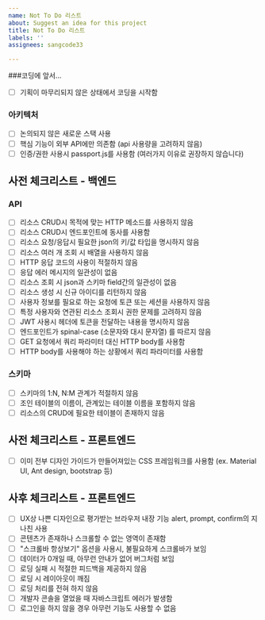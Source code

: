 ```yaml
---
name: Not To Do 리스트
about: Suggest an idea for this project
title: Not To Do 리스트
labels: ''
assignees: sangcode33

---
```


###코딩에 앞서...
- [ ] 기획이 마무리되지 않은 상태에서 코딩을 시작함

### 아키텍처
- [ ] 논의되지 않은 새로운 스택 사용
- [ ] 핵심 기능이 외부 API에만 의존함 (api 사용량을 고려하지 않음)
- [ ] 인증/권한 사용시 passport.js를 사용함 (여러가지 이유로 권장하지 않습니다)

## 사전 체크리스트 - 백엔드
### API
- [ ] 리소스 CRUD시 목적에 맞는 HTTP 메소드를 사용하지 않음
- [ ] 리소스 CRUD시 엔드포인트에 동사를 사용함
- [ ] 리소스 요청/응답시 필요한 json의 키/값 타입을 명시하지 않음
- [ ] 리소스 여러 개 조회 시 배열을 사용하지 않음
- [ ] HTTP 응답 코드의 사용이 적절하지 않음
- [ ] 응답 에러 메시지의 일관성이 없음
- [ ] 리소스 조회 시 json과 스키마 field간의 일관성이 없음
- [ ] 리소스 생성 시 신규 아이디를 리턴하지 않음
- [ ] 사용자 정보를 필요로 하는 요청에 토큰 또는 세션을 사용하지 않음
- [ ] 특정 사용자와 연관된 리소스 조회시 권한 문제를 고려하지 않음
- [ ] JWT 사용시 헤더에 토큰을 전달하는 내용을 명시하지 않음
- [ ] 엔드포인트가 spinal-case (소문자와 대시 문자열) 를 따르지 않음
- [ ] GET 요청에서 쿼리 파라미터 대신 HTTP body를 사용함
- [ ] HTTP body를 사용해야 하는 상황에서 쿼리 파라미터를 사용함

### 스키마
- [ ] 스키마의 1:N, N:M 관계가 적절하지 않음
- [ ] 조인 테이블의 이름이, 관계있는 테이블 이름을 포함하지 않음
- [ ] 리소스의 CRUD에 필요한 테이블이 존재하지 않음

## 사전 체크리스트 - 프론트엔드
- [ ] 이미 전부 디자인 가이드가 만들어져있는 CSS 프레임워크를 사용함 (ex. Material UI, Ant design, bootstrap 등)

## 사후 체크리스트 - 프론트엔드
- [ ] UX상 나쁜 디자인으로 평가받는 브라우저 내장 기능 alert, prompt, confirm의 지나친 사용
- [ ] 콘텐츠가 존재하나 스크롤할 수 없는 영역이 존재함
- [ ] "스크롤바 항상보기" 옵션을 사용시, 불필요하게 스크롤바가 보임
- [ ] 데이터가 0개일 때, 아무런 안내가 없어 버그처럼 보임
- [ ] 로딩 실패 시 적절한 피드백을 제공하지 않음
- [ ] 로딩 시 레이아웃이 깨짐
- [ ] 로딩 처리를 전혀 하지 않음
- [ ] 개발자 콘솔을 열었을 때 자바스크립트 에러가 발생함
- [ ] 로그인을 하지 않을 경우 아무런 기능도 사용할 수 없음
